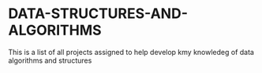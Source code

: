 # DATA-STRUCTURES-AND-ALGORITHMS
This is a list of all projects assigned to help develop kmy knowledeg of data algorithms and structures
